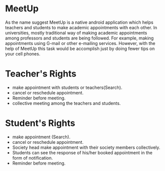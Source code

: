 # MeetUp
As the name suggest MeetUp is a native android application which helps teachers and students to make academic appointments with each other. In universities, mostly traditional way of making academic appointments among professors and students are being followed. For example, making appointments using G-mail or other e-mailing services. However, with the help of MeetUp this task would be accomplish just by doing fewer tips on your cell phones.
# Teacher's Rights
- make appointment with students or teachers(Search).
- cancel or reschedule appointment.
- Reminder before meeting. 
- collective meeting among the teachers and students.
# Student's Rights
- make appointment (Search). 
- cancel or reschedule appointment.
- Society head make appointment with their society members collectively. 
- Students can see the response of his/her booked appointment in the form of notification. 
- Reminder before meeting.

